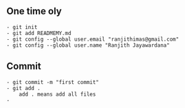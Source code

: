## One time oly
    - git init
    - git add READMEMY.md
    - git config --global user.email "ranjithimas@gmail.com"
    - git config --global user.name "Ranjith Jayawardana"
## Commit
    - git commit -m "first commit"
    - git add .
        add . means add all files 
    - 
